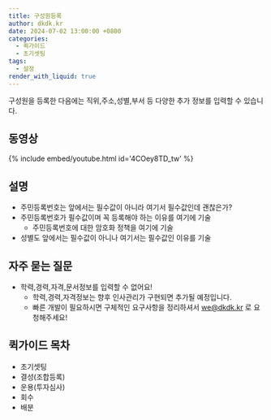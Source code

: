 ```yaml
---
title: 구성원등록
author: dkdk.kr
date: 2024-07-02 13:00:00 +0800
categories:
  - 퀵가이드
  - 초기셋팅
tags:
  - 설정
render_with_liquid: true
---
```

구성원을 등록한 다음에는 직위,주소,성별,부서 등 다양한 추가 정보를 입력할 수 있습니다. 

## 동영상

{% include embed/youtube.html id='4COey8TD_tw' %}

## 설명

- 주민등록번호는 앞에서는 필수값이 아니라 여기서 필수값인데 괜찮은가? 
- 주민등록번호가 필수값이며 꼭 등록해야 하는 이유를 여기에 기술
	- 주민등록번호에 대한 암호화 정책을 여기에 기술
- 성별도 앞에서는 필수값이 아니나 여기서는 필수값인 이유를 기술

## 자주 묻는 질문

- 학력,경력,자격,문서정보를 입력할 수 없어요!
	- 학력,경력,자격정보는 향후 인사관리가 구현되면 추가될 예정입니다.
	- 빠른 개발이 필요하시면 구체적인 요구사항을 정리하셔서 we@dkdk.kr 로 요청해주세요!

## 퀵가이드 목차

- 초기셋팅
- 결성(조합등록)
- 운용(투자심사)
- 회수
- 배분
